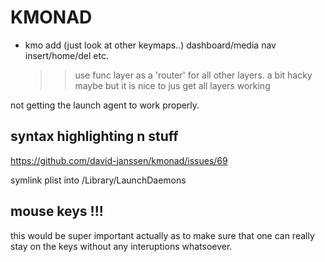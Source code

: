 # KMONAD




- kmo add (just look at other keymaps..)
    dashboard/media
    nav insert/home/del etc.

    >> use func layer as a 'router' for all
    >> other layers. a bit hacky maybe but
    >> it is nice to jus get all layers working



not getting the launch agent to work properly.

## syntax highlighting n stuff

https://github.com/david-janssen/kmonad/issues/69

symlink plist into /Library/LaunchDaemons

## mouse keys !!!

this would be super important actually as to make
sure that one can really stay on the keys without any
interuptions whatsoever.
